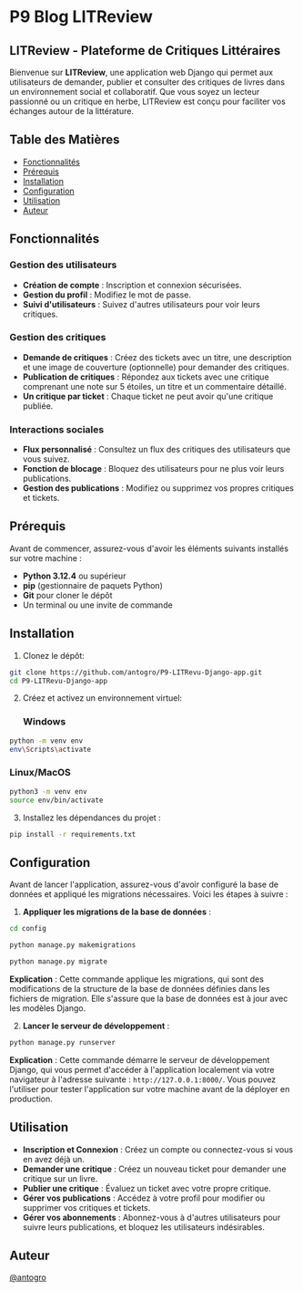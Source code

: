 # P9 Blog LITReview
## LITReview - Plateforme de Critiques Littéraires

Bienvenue sur **LITReview**, une application web Django qui permet aux utilisateurs de demander, publier et consulter des critiques de livres dans un environnement social et collaboratif. Que vous soyez un lecteur passionné ou un critique en herbe, LITReview est conçu pour faciliter vos échanges autour de la littérature.

## Table des Matières
- [Fonctionnalités](#fonctionnalités)
- [Prérequis](#prérequis)
- [Installation](#installation)
- [Configuration](#configuration)
- [Utilisation](#utilisation)
- [Auteur](#auteur)

## Fonctionnalités
### Gestion des utilisateurs

- **Création de compte** : Inscription et connexion sécurisées.
- **Gestion du profil** : Modifiez le mot de passe.
- **Suivi d'utilisateurs** : Suivez d'autres utilisateurs pour voir leurs critiques.

### Gestion des critiques

- **Demande de critiques** : Créez des tickets avec un titre, une description et une image de couverture (optionnelle) pour demander des critiques.
- **Publication de critiques** : Répondez aux tickets avec une critique comprenant une note sur 5 étoiles, un titre et un commentaire détaillé.
- **Un critique par ticket** : Chaque ticket ne peut avoir qu'une critique publiée.

### Interactions sociales

- **Flux personnalisé** : Consultez un flux des critiques des utilisateurs que vous suivez.
- **Fonction de blocage** : Bloquez des utilisateurs pour ne plus voir leurs publications.
- **Gestion des publications** : Modifiez ou supprimez vos propres critiques et tickets.

## Prérequis

Avant de commencer, assurez-vous d'avoir les éléments suivants installés sur votre machine :

- **Python 3.12.4** ou supérieur
- **pip** (gestionnaire de paquets Python)
- **Git** pour cloner le dépôt
- Un terminal ou une invite de commande

## Installation

1. Clonez le dépôt:
```bash
git clone https://github.com/antogro/P9-LITRevu-Django-app.git
cd P9-LITRevu-Django-app
```

2. Créez et activez un environnement virtuel:

    ### Windows
```bash
python -m venv env
env\Scripts\activate
```

### Linux/MacOS
```bash
python3 -m venv env
source env/bin/activate
```

3. Installez les dépendances du projet :
```bash
pip install -r requirements.txt
```

## Configuration

Avant de lancer l'application, assurez-vous d'avoir configuré la base de données et appliqué les migrations nécessaires. Voici les étapes à suivre :

1. **Appliquer les migrations de la base de données** :

```bash
cd config
```
```bash
python manage.py makemigrations
```
```bash
python manage.py migrate
```

**Explication** : Cette commande applique les migrations, qui sont des modifications de la structure de la base de données définies dans les fichiers de migration. Elle s'assure que la base de données est à jour avec les modèles Django.

2. **Lancer le serveur de développement** :

```bash
python manage.py runserver
```

**Explication** : Cette commande démarre le serveur de développement Django, qui vous permet d'accéder à l'application localement via votre navigateur à l'adresse suivante : `http://127.0.0.1:8000/`. Vous pouvez l'utiliser pour tester l'application sur votre machine avant de la déployer en production.

## Utilisation

- **Inscription et Connexion** : Créez un compte ou connectez-vous si vous en avez déjà un.
- **Demander une critique** : Créez un nouveau ticket pour demander une critique sur un livre.
- **Publier une critique** : Évaluez un ticket avec votre propre critique.
- **Gérer vos publications** : Accédez à votre profil pour modifier ou supprimer vos critiques et tickets.
- **Gérer vos abonnements** : Abonnez-vous à d'autres utilisateurs pour suivre leurs publications, et bloquez les utilisateurs indésirables.

## Auteur

[@antogro](https://github.com/antogro)
